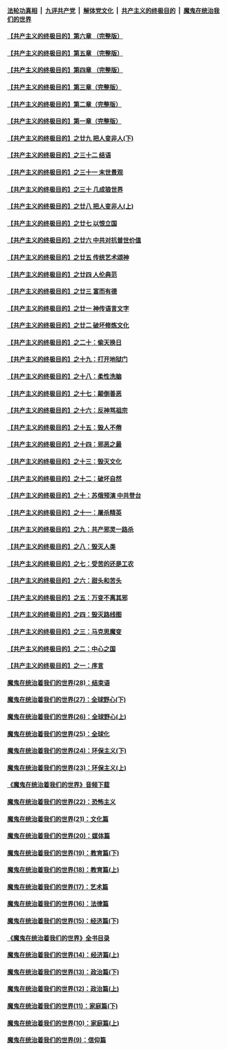 

####  [法轮功真相](../../../../basic/blob/master/README.md?t=06271602) &nbsp;|&nbsp; [九评共产党](../../../../9ping.md/blob/master/README.md?t=06271602) &nbsp;|&nbsp; [解体党文化](../../../../jtdwh.md/blob/master/README.md?t=06271602)  &nbsp;|&nbsp; [共产主义的终极目的](../../../../gczydzjmd.md/blob/master/README.md?t=06271602) &nbsp;|&nbsp; [魔鬼在统治我们的世界](../../../../mgztzwmdsj.md/blob/master/README.md?t=06271602) 

#### [【共产主义的终极目的】第六章 （完整版）](../pages/nsc422/n11428913.md?t=06271602) 

#### [【共产主义的终极目的】第五章 （完整版）](../pages/nsc422/n11428912.md?t=06271602) 

#### [【共产主义的终极目的】第四章 （完整版）](../pages/nsc422/n11428907.md?t=06271602) 

#### [【共产主义的终极目的】第三章（完整版）](../pages/nsc422/n11428848.md?t=06271602) 

#### [【共产主义的终极目的】第二章（完整版）](../pages/nsc422/n11428831.md?t=06271602) 

#### [【共产主义的终极目的】第一章（完整版）](../pages/nsc422/n11417651.md?t=06271602) 

#### [【共产主义的终极目的】之廿九 把人变非人(下)](../pages/nsc422/n11344140.md?t=06271602) 

#### [【共产主义的终极目的】之三十二 结语](../pages/nsc422/n11360535.md?t=06271602) 

#### [【共产主义的终极目的】之三十一 末世景观](../pages/nsc422/n11351129.md?t=06271602) 

#### [【共产主义的终极目的】之三十 几成狼世界](../pages/nsc422/n11348280.md?t=06271602) 

#### [【共产主义的终极目的】之廿八 把人变非人(上)](../pages/nsc422/n11340492.md?t=06271602) 

#### [【共产主义的终极目的】之廿七 以恨立国](../pages/nsc422/n11336944.md?t=06271602) 

#### [【共产主义的终极目的】之廿六 中共对抗普世价值](../pages/nsc422/n11324785.md?t=06271602) 

#### [【共产主义的终极目的】之廿五 传统艺术颂神](../pages/nsc422/n11296396.md?t=06271602) 

#### [【共产主义的终极目的】之廿四 人伦典范](../pages/nsc422/n11296397.md?t=06271602) 

#### [【共产主义的终极目的】之廿三 富而有德](../pages/nsc422/n11283598.md?t=06271602) 

#### [【共产主义的终极目的】之廿一 神传语言文字](../pages/nsc422/n11263265.md?t=06271602) 

#### [【共产主义的终极目的】之廿二 破坏修炼文化](../pages/nsc422/n11245728.md?t=06271602) 

#### [【共产主义的终极目的】之二十：偷天换日](../pages/nsc422/n11238846.md?t=06271602) 

#### [【共产主义的终极目的】之十九：打开地狱门](../pages/nsc422/n11206376.md?t=06271602) 

#### [【共产主义的终极目的】之十八：柔性洗脑](../pages/nsc422/n11199994.md?t=06271602) 

#### [【共产主义的终极目的】之十七：颠倒善恶](../pages/nsc422/n11179782.md?t=06271602) 

#### [【共产主义的终极目的】之十六：反神骂祖宗](../pages/nsc422/n11166798.md?t=06271602) 

#### [【共产主义的终极目的】之十五：毁人不倦](../pages/nsc422/n11166792.md?t=06271602) 

#### [【共产主义的终极目的】之十四：邪恶之最](../pages/nsc422/n11150249.md?t=06271602) 

#### [【共产主义的终极目的】之十三：毁灭文化](../pages/nsc422/n11135227.md?t=06271602) 

#### [【共产主义的终极目的】之十二：破坏自然](../pages/nsc422/n11135214.md?t=06271602) 

#### [【共产主义的终极目的】之十：苏俄预演 中共登台](../pages/nsc422/n11118424.md?t=06271602) 

#### [【共产主义的终极目的】之十一：屠杀精英](../pages/nsc422/n11118442.md?t=06271602) 

#### [【共产主义的终极目的】之九：共产邪灵一路杀](../pages/nsc422/n11114139.md?t=06271602) 

#### [【共产主义的终极目的】之八：毁灭人类](../pages/nsc422/n11108503.md?t=06271602) 

#### [【共产主义的终极目的】之七：受苦的还是工农](../pages/nsc422/n11101809.md?t=06271602) 

#### [【共产主义的终极目的】之六：甜头和苦头](../pages/nsc422/n11096971.md?t=06271602) 

#### [【共产主义的终极目的】之五：万变不离其邪](../pages/nsc422/n11091285.md?t=06271602) 

#### [【共产主义的终极目的】之四：毁灭路线图](../pages/nsc422/n11086284.md?t=06271602) 

#### [【共产主义的终极目的】之三：马克思魔变](../pages/nsc422/n11061941.md?t=06271602) 

#### [【共产主义的终极目的】之二：中心之国](../pages/nsc422/n11047728.md?t=06271602) 

#### [【共产主义的终极目的】之一：序言](../pages/nsc422/n11086077.md?t=06271602) 

#### [魔鬼在统治着我们的世界(28)：结束语](../pages/nsc422/n10936246.md?t=06271602) 

#### [魔鬼在统治着我们的世界(27)：全球野心(下)](../pages/nsc422/n10928319.md?t=06271602) 

#### [魔鬼在统治着我们的世界(26)：全球野心(上)](../pages/nsc422/n10900318.md?t=06271602) 

#### [魔鬼在统治着我们的世界(25)：全球化](../pages/nsc422/n10788205.md?t=06271602) 

#### [魔鬼在统治着我们的世界(24)：环保主义(下)](../pages/nsc422/n10695307.md?t=06271602) 

#### [魔鬼在统治着我们的世界(23)：环保主义(上)](../pages/nsc422/n10688613.md?t=06271602) 

#### [《魔鬼在统治着我们的世界》音频下载](../pages/nsc422/n10635553.md?t=06271602) 

#### [魔鬼在统治着我们的世界(22)：恐怖主义](../pages/nsc422/n10614727.md?t=06271602) 

#### [魔鬼在统治着我们的世界(21)：文化篇](../pages/nsc422/n10597706.md?t=06271602) 

#### [魔鬼在统治着我们的世界(20)：媒体篇](../pages/nsc422/n10586579.md?t=06271602) 

#### [魔鬼在统治着我们的世界(19)：教育篇(下)](../pages/nsc422/n10564808.md?t=06271602) 

#### [魔鬼在统治着我们的世界(18)：教育篇(上)](../pages/nsc422/n10526970.md?t=06271602) 

#### [魔鬼在统治着我们的世界(17)：艺术篇](../pages/nsc422/n10499093.md?t=06271602) 

#### [魔鬼在统治着我们的世界(16)：法律篇](../pages/nsc422/n10485969.md?t=06271602) 

#### [魔鬼在统治着我们的世界(15)：经济篇(下)](../pages/nsc422/n10469975.md?t=06271602) 

#### [《魔鬼在统治着我们的世界》全书目录](../pages/nsc422/n10464261.md?t=06271602) 

#### [魔鬼在统治着我们的世界(14)：经济篇(上)](../pages/nsc422/n10457370.md?t=06271602) 

#### [魔鬼在统治着我们的世界(13)：政治篇(下)](../pages/nsc422/n10448270.md?t=06271602) 

#### [魔鬼在统治着我们的世界(12)：政治篇(上)](../pages/nsc422/n10444576.md?t=06271602) 

#### [魔鬼在统治着我们的世界(11)：家庭篇(下)](../pages/nsc422/n10440961.md?t=06271602) 

#### [魔鬼在统治着我们的世界(10)：家庭篇(上)](../pages/nsc422/n10435448.md?t=06271602) 

#### [魔鬼在统治着我们的世界(9)：信仰篇](../pages/nsc422/n10432159.md?t=06271602) 

